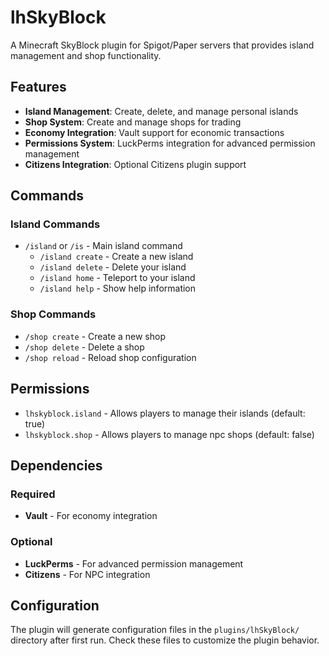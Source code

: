 # lhSkyBlock

A Minecraft SkyBlock plugin for Spigot/Paper servers that provides island management and shop functionality.

## Features

- **Island Management**: Create, delete, and manage personal islands
- **Shop System**: Create and manage shops for trading
- **Economy Integration**: Vault support for economic transactions
- **Permissions System**: LuckPerms integration for advanced permission management
- **Citizens Integration**: Optional Citizens plugin support

## Commands

### Island Commands
- `/island` or `/is` - Main island command
  - `/island create` - Create a new island
  - `/island delete` - Delete your island
  - `/island home` - Teleport to your island
  - `/island help` - Show help information

### Shop Commands
- `/shop create` - Create a new shop
- `/shop delete` - Delete a shop
- `/shop reload` - Reload shop configuration

## Permissions

- `lhskyblock.island` - Allows players to manage their islands (default: true)
- `lhskyblock.shop` - Allows players to manage npc shops (default: false)

## Dependencies

### Required
- **Vault** - For economy integration

### Optional
- **LuckPerms** - For advanced permission management
- **Citizens** - For NPC integration

## Configuration

The plugin will generate configuration files in the `plugins/lhSkyBlock/` directory after first run. Check these files to customize the plugin behavior.

